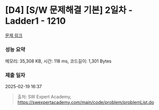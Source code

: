 # [D4] [S/W 문제해결 기본] 2일차 - Ladder1 - 1210 

[문제 링크](https://swexpertacademy.com/main/code/problem/problemDetail.do?contestProbId=AV14ABYKADACFAYh) 

### 성능 요약

메모리: 35,308 KB, 시간: 118 ms, 코드길이: 1,301 Bytes

### 제출 일자

2025-02-19 16:37



> 출처: SW Expert Academy, https://swexpertacademy.com/main/code/problem/problemList.do